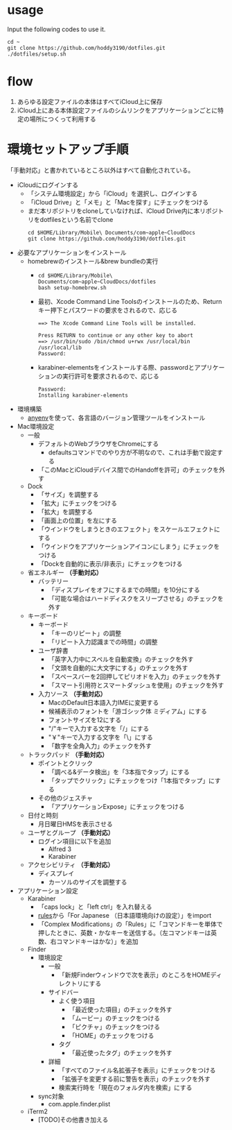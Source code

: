 # usage
Input the following codes to use it.

```
cd ~
git clone https://github.com/hoddy3190/dotfiles.git
./dotfiles/setup.sh
```

# flow

1. あらゆる設定ファイルの本体はすべてiCloud上に保存
2. iCloud上にある本体設定ファイルのシムリンクをアプリケーションごとに特定の場所につくって利用する

# 環境セットアップ手順

「手動対応」と書かれているところ以外はすべて自動化されている。

+ iCloudにログインする
  - 「システム環境設定」から「iCloud」を選択し、ログインする
  - 「iCloud Drive」と「メモ」と「Macを探す」にチェックをつける
  - まだ本リポジトリをcloneしていなければ、iCloud Drive内に本リポジトリをdotfilesという名前でclone
    ```
    cd $HOME/Library/Mobile\ Documents/com~apple~CloudDocs
    git clone https://github.com/hoddy3190/dotfiles.git
    ```
+ 必要なアプリケーションをインストール
  - homebrewのインストール&brew bundleの実行
    - ```
      cd $HOME/Library/Mobile\ Documents/com~apple~CloudDocs/dotfiles
      bash setup-homebrew.sh
      ```
    - 最初、Xcode Command Line Toolsのインストールのため、Returnキー押下とパスワードの要求をされるので、応じる
      ```
      ==> The Xcode Command Line Tools will be installed.

      Press RETURN to continue or any other key to abort
      ==> /usr/bin/sudo /bin/chmod u+rwx /usr/local/bin /usr/local/lib
      Password:
      ```
    - karabiner-elementsをインストールする際、passwordとアプリケーションの実行許可を要求されるので、応じる
      ```
      Password:
      Installing karabiner-elements
      ```
+ 環境構築
  - [anyenv](https://github.com/anyenv/anyenv)を使って、各言語のバージョン管理ツールをインストール
+ Mac環境設定
  - 一般
    - デフォルトのWebブラウザをChromeにする
      - defaultsコマンドでのやり方が不明なので、これは手動で設定する
    - 「このMacとiCloudデバイス間でのHandoffを許可」のチェックを外す
  - Dock
    - 「サイズ」を調整する
    - 「拡大」にチェックをつける
    - 「拡大」を調整する
    - 「画面上の位置」を左にする
    - 「ウインドウをしまうときのエフェクト」をスケールエフェクトにする
    - 「ウインドウをアプリケーションアイコンにしまう」にチェックをつける
    - 「Dockを自動的に表示/非表示」にチェックをつける
  - 省エネルギー **（手動対応）**
    - バッテリー
      - 「ディスプレイをオフにするまでの時間」を10分にする
      - 「可能な場合はハードディスクをスリープさせる」のチェックを外す
  - キーボード
    - キーボード
      - 「キーのリピート」の調整
      - 「リピート入力認識までの時間」の調整
    - ユーザ辞書
      - 「英字入力中にスペルを自動変換」のチェックを外す
      - 「文頭を自動的に大文字にする」のチェックを外す
      - 「スペースバーを2回押してピリオドを入力」のチェックを外す
      - 「スマート引用符とスマートダッシュを使用」のチェックを外す
    - 入力ソース **（手動対応）**
      - MacのDefault日本語入力IMEに変更する
      - 候補表示のフォントを「游ゴシック体 ミディアム」にする
      - フォントサイズを12にする
      - "/"キーで入力する文字を「/」にする
      - "￥"キーで入力する文字を「\」にする
      - 「数字を全角入力」のチェックを外す
  - トラックパッド **（手動対応）**
    - ポイントとクリック
      - 「調べる&データ検出」を「3本指でタップ」にする
      - 「タップでクリック」にチェックをつけ「1本指でタップ」にする
    - その他のジェスチャ
      - 「アプリケーションExpose」にチェックをつける
  - 日付と時刻
    - 月日曜日HMSを表示させる
  - ユーザとグループ **（手動対応）**
    - ログイン項目に以下を追加
      - Alfred 3
      - Karabiner
  - アクセシビリティ **（手動対応）**
    - ディスプレイ
      - カーソルのサイズを調整する
+ アプリケーション設定
  - Karabiner
    - 「caps lock」と「left ctrl」を入れ替える
    - [rules](https://pqrs.org/osx/karabiner/complex_modifications/)から「For Japanese （日本語環境向けの設定）」をimport
    - 「Complex Modifications」の「Rules」に「コマンドキーを単体で押したときに、英数・かなキーを送信する。（左コマンドキーは英数、右コマンドキーはかな）」を追加
  - Finder
    - 環境設定
      - 一般
        - 「新規Finderウィンドウで次を表示」のところをHOMEディレクトリにする
      - サイドバー
        - よく使う項目
          - 「最近使った項目」のチェックを外す
          - 「ムービー」のチェックをつける
          - 「ピクチャ」のチェックをつける
          - 「HOME」のチェックをつける
        - タグ
          - 「最近使ったタグ」のチェックを外す
      - 詳細
        - 「すべてのファイル名拡張子を表示」にチェックをつける
        - 「拡張子を変更する前に警告を表示」のチェックを外す
        - 検索実行時を「現在のフォルダ内を検索」にする
    - sync対象
      - com.apple.finder.plist
  - iTerm2
    - [TODO]その他書き加える
